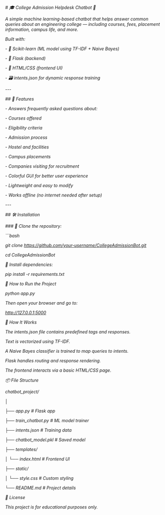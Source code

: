 *# 🎓 College Admission Helpdesk Chatbot 🤖*



*A simple machine learning-based chatbot that helps answer common queries about an engineering college — including courses, fees, placement information, campus life, and more.*



*Built with:*

*- 🧠 Scikit-learn (ML model using TF-IDF + Naive Bayes)*

*- 💬 Flask (backend)*

*- 🎨 HTML/CSS (frontend UI)*

*- 🗃️ intents.json for dynamic response training*



*---*



*## 📌 Features*



*- Answers frequently asked questions about:*

  *- Courses offered*

  *- Eligibility criteria*

  *- Admission process*

  *- Hostel and facilities*

  *- Campus placements*

  *- Companies visiting for recruitment*

*- Colorful GUI for better user experience*

*- Lightweight and easy to modify*

*- Works offline (no internet needed after setup)*



*---*



*## 🛠️ Installation*



*### 🔸 Clone the repository:*



*```bash*

*git clone https://github.com/your-username/CollegeAdmissionBot.git*

*cd CollegeAdmissionBot*



*🔸 Install dependencies:*

*pip install -r requirements.txt*





*🚀 How to Run the Project*

*python app.py*

*Then open your browser and go to:*

*http://127.0.0.1:5000*



*🧠 How It Works*

*The intents.json file contains predefined tags and responses.*



*Text is vectorized using TF-IDF.*



*A Naive Bayes classifier is trained to map queries to intents.*



*Flask handles routing and response rendering.*



*The frontend interacts via a basic HTML/CSS page.*



*📦 File Structure*

*chatbot\_project/*

*│*

*├── app.py               # Flask app*

*├── train\_chatbot.py     # ML model trainer*

*├── intents.json         # Training data*

*├── chatbot\_model.pkl    # Saved model*

*├── templates/*

*│   └── index.html       # Frontend UI*

*├── static/*

*│   └── style.css        # Custom styling*

*└── README.md            # Project details*







*📄 License*

*This project is for educational purposes only.*





